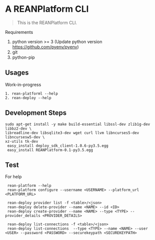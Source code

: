 A REANPlatform CLI
=======================

> This is the REANPlatform CLI.

Requirements
1. python version >= 3 (Update python version https://github.com/pyenv/pyenv)
2. git
3. python-pip

## Usages

Work-in-progress

    1. rean-platforml --help
    2. rean-deploy --help
  
## Development Steps

```
sudo apt-get install -y make build-essential libssl-dev zlib1g-dev libbz2-dev \
libreadline-dev libsqlite3-dev wget curl llvm libncurses5-dev libncursesw5-dev \
xz-utils tk-dev
 easy_install deploy_sdk_client-1.0.6-py3.5.egg
 easy_install REANPlatform-0.1-py3.5.egg
 ```

## Test

For help

```
 rean-platform --help
 rean-platform configure --username <USERNAME> --platform_url <PLATFORM_URL>

 rean-deploy provider list -f <table>/<json>
 rean-deploy delete-provider --name <NAME> --id <ID>
 rean-deploy create-provider --name <NAME> --type <TYPE> --provider_details <PROVIDER_DETAILS>

 rean-deploy list-connections -f <table>/<json>
 rean-deploy list-connections  --type <TYPE> --name <NAME> --user <USER> --password <PASSWORD> --securekeypath <SECUREKEYPATH>
```

